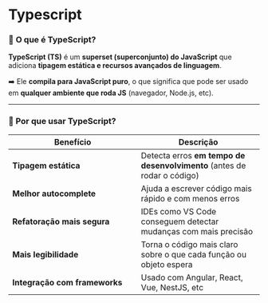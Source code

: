 # Typescript

### 🔷 **O que é TypeScript?**

**TypeScript (TS)** é um **superset (superconjunto) do JavaScript** que adiciona **tipagem estática e recursos avançados de linguagem**.

➡️ Ele **compila para JavaScript puro**, o que significa que pode ser usado em **qualquer ambiente que roda JS** (navegador, Node.js, etc).

***

### 🎯 Por que usar TypeScript?

<table><thead><tr><th width="242">Benefício</th><th>Descrição</th></tr></thead><tbody><tr><td><strong>Tipagem estática</strong></td><td>Detecta erros <strong>em tempo de desenvolvimento</strong> (antes de rodar o código)</td></tr><tr><td><strong>Melhor autocomplete</strong></td><td>Ajuda a escrever código mais rápido e com menos erros</td></tr><tr><td><strong>Refatoração mais segura</strong></td><td>IDEs como VS Code conseguem detectar mudanças com mais precisão</td></tr><tr><td><strong>Mais legibilidade</strong></td><td>Torna o código mais claro sobre o que cada função ou objeto espera</td></tr><tr><td><strong>Integração com frameworks</strong></td><td>Usado com Angular, React, Vue, NestJS, etc</td></tr></tbody></table>
